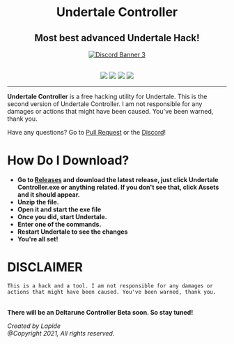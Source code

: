 <h1 align="center">Undertale Controller</h1>
<h2 align="center">Most best advanced Undertale Hack!</h3>
<p align="center">
<a href="https://discord.gg/sSp8DfhCWz">
<img src="https://discord.com/api/guilds/867207092465303553/widget.png?style=banner4" alt="Discord Banner 3"/>
  </a>
<br/>
<br/>
</p>
<p align = 'center'><a href="https://github.com/Great-Hacking/Undertale-Controller-2.0/releases/latest/download/undertale-controller-2.zip">
  <img src="https://img.shields.io/github/v/release/Great-Hacking/Undertale-Controller-2.0?label=version%20type&logo=discor&style=for-the-badge"></a>

<a href="https://github.com/Great-Hacking/Undertale-Controller-2.0/releases/latest/download/undertale-controller-2.zip">
<img src="https://img.shields.io/github/downloads/Great-Hacking/Undertale-Controller-2.0/total?color=white&label=download&logo=download&logoColor=white&style=for-the-badge"></a>
<a href="https://discord.gg/brkTrxFQ">
<img src="https://img.shields.io/discord/867207092465303553?color=blue&label=discord&logo=discord&logoColor=blue&style=for-the-badge" ></a>
<a href="https://www.youtube.com/channel/UCL3XW3JfhRCZpeHJOFAV56Q/?sub_confirmation=1">
<img src="https://img.shields.io/youtube/channel/subscribers/UCL3XW3JfhRCZpeHJOFAV56Q?color=red&label=youtube&logo=youtube&logoColor=red&style=for-the-badge" ></a>
</p>

<hr>

**Undertale Controller** is a free hacking utility for Undertale.
This is the second version of Undertale Controller. I am not responsible for any damages or actions that might have been caused. You've been warned, thank you.


Have any questions? Go to [Pull Request](https://github.com/Great-Hacking/Undertale-Controller-2.0/pulls) or the [Discord](https://discord.gg/cGyyfwbs)!
# How Do I Download?
- **Go to [Releases](https://github.com/Great-Hacking/Undertale-Controller-2.0/releases) and download the latest release, just click Undertale Controller.exe or anything related. If you don't see that, click Assets and it should appear.**
- **Unzip the file.**
- **Open it and start the exe file**
- **Once you did, start Undertale.**
- **Enter one of the commands.**
- **Restart Undertale to see the changes**
- **You're all set!**

# DISCLAIMER
`
This is a hack and a tool. I am not responsible for any damages or actions that might have been caused. You've been warned, thank you.
`

<br>
<b>There will be an Deltarune Controller Beta soon. So stay tuned!</b>

<i>Created by Lapide<br>
@Copyright 2021, All rights reserved.</i>
